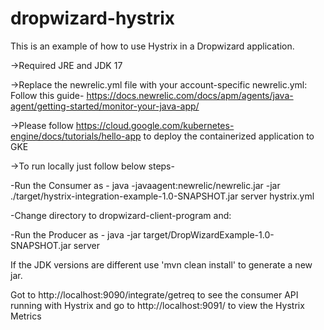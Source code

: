 dropwizard-hystrix
==================

This is an example of how to use Hystrix in a Dropwizard application. 


->Required JRE and JDK 17


->Replace the newrelic.yml file with your account-specific newrelic.yml: Follow this guide- https://docs.newrelic.com/docs/apm/agents/java-agent/getting-started/monitor-your-java-app/ 


->Please follow https://cloud.google.com/kubernetes-engine/docs/tutorials/hello-app to deploy the containerized application to GKE 

->To run locally just follow below steps-

-Run the Consumer as - java -javaagent:newrelic/newrelic.jar -jar ./target/hystrix-integration-example-1.0-SNAPSHOT.jar server hystrix.yml

-Change directory to dropwizard-client-program and:

-Run the Producer as - java -jar target/DropWizardExample-1.0-SNAPSHOT.jar server

If the JDK versions are different use 'mvn clean install' to generate a new jar.

Got to http://localhost:9090/integrate/getreq to see the consumer API running with Hystrix and go to http://localhost:9091/ to view the Hystrix Metrics
